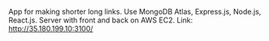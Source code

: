 App for making shorter long links.
Use MongoDB Atlas, Express.js, Node.js, React.js. Server with front and back on AWS EC2.
Link: http://35.180.199.10:3100/
